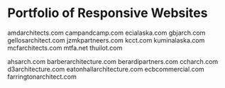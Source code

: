 
# Portfolio of Responsive Websites

amdarchitects.com
campandcamp.com
ecialaska.com
gbjarch.com
gellosarchitect.com
jzmkpartneers.com
kcct.com
kuminalaska.com
mcfarchitects.com
mtfa.net
thuilot.com







ahsarch.com
barberarchitecture.com
berardipartners.com
ccharch.com
d3architecture.com
eatonhallarchitecture.com
ecbcommercial.com
farringtonarchitect.com
